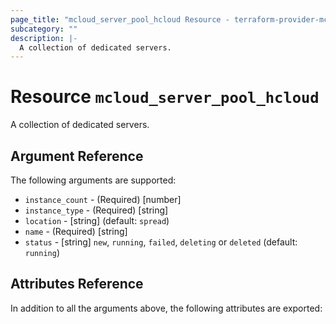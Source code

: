 ```yaml
---
page_title: "mcloud_server_pool_hcloud Resource - terraform-provider-mcloud"
subcategory: ""
description: |-
  A collection of dedicated servers.
---
```


# Resource `mcloud_server_pool_hcloud`

A collection of dedicated servers.



## Argument Reference

The following arguments are supported:

- `instance_count` - (Required) [number]  
- `instance_type` - (Required) [string]  
- `location` - [string]   (default: `spread`)
- `name` - (Required) [string]  
- `status` - [string] `new`, `running`, `failed`, `deleting` or `deleted`  (default: `running`)

## Attributes Reference

In addition to all the arguments above, the following attributes are exported:
